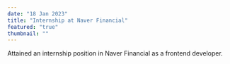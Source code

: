 ```yaml
---
date: "18 Jan 2023"
title: "Internship at Naver Financial"
featured: "true"
thumbnail: ""
---
```


Attained an internship position in Naver Financial as a frontend developer. 